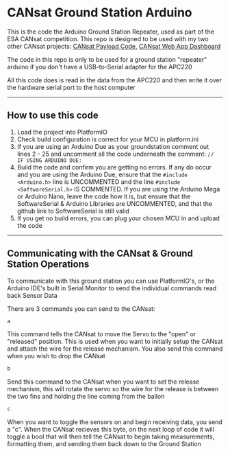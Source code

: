 # CANsat Ground Station Arduino

This is the code the Arduino Ground Station Repeater, used as part of the ESA CANsat competition. This repo is designed to be used with my two other CANsat projects: [CANsat Payload Code](https://github.com/SKipoh/pfio_cansat), [CANsat Web App Dashboard](https://github.com/SKipoh/cansat_app)

The code in this repo is only to be used for a ground station "repeater" arduino if you don't have a USB-to-Serial adapter for the APC220

All this code does is read in the data from the APC220 and then write it over the hardware serial port to the host computer

---

## How to use this code

1) Load the project into PlatformIO
2) Check build configuration is correct for your MCU in platform.ini
3) If you are using an Arduino Due as your groundstation comment out lines 2 - 25 and uncomment all the code underneath the comment: ```// IF USING ARDUINO DUE:```
4) Build the code and confirm you are getting no errors. If any do occur and you are using the Arduino Due, ensure that the ```#include <Arduino.h>``` line is UNCOMMENTED and the line ```#include <SoftwareSerial.h>``` IS COMMENTED. If you are using the Arduino Mega or Arduino Nano, leave the code how it is, but ensure that the SoftwareSerial & Arduino Libraries are UNCOMMENTED, and that the github link to SoftwareSerial is still valid
5) If you get no build errors, you can plug your chosen MCU in and upload the code

---

## Communicating with the CANsat & Ground Station Operations

To communicate with this ground station you can use PlatformIO's, or the Arduino IDE's built in Serial Monitor to send the individual commands read back Sensor Data

There are 3 commands you can send to the CANsat:

```c++
a
```

This command tells the CANsat to move the Servo to the "open" or "released" position. This is used when you want to initially setup the CANsat and attach the wire for the release mechanism. You also send this command when you wish to drop the CANsat

```c++
b
```

Send this command to the CANsat when you want to set the release mechanism, this will rotate the servo so the wire for the release is between the two fins and holding the line coming from the ballon

```c++
c
```

When you want to toggle the sensors on and begin receiving data, you send a "c". When the CANsat recieves this byte, on the next loop of code it will toggle a bool that will then tell the CANsat to begin taking measurements, formatting them, and sending them back down to the Ground Station 
